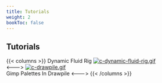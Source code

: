 ```yaml
---
title: Tutorials
weight: 2
bookToc: false
---
```


## Tutorials

{{< columns >}}
Dynamic Fluid Rig
[![c-dynamic-fluid-rig.gif](https://i.postimg.cc/52xLx0sR/c-dynamic-fluid-rig.gif)](/dynamic_fluid_rig/)  
<--->
[![c-drawpile.gif](https://i.postimg.cc/vmTnVKF7/c-drawpile.gif)](/drawpile/)  
Gimp Palettes In Drawpile
<--->
{{< /columns >}}


